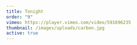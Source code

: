 ```yaml
---
title: Tonight
order: "9"
vimeo: https://player.vimeo.com/video/591696235
thumbnail: /images/uploads/carbon.jpg
active: true
---
```

